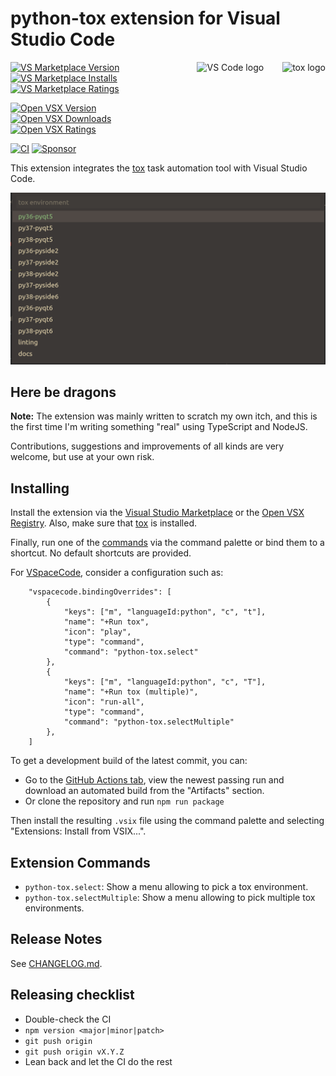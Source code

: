 # python-tox extension for Visual Studio Code

<a href="https://tox.readthedocs.io">
    <img src="https://raw.githubusercontent.com/tox-dev/tox/master/docs/_static/img/tox.png"
         alt="tox logo"
         height="100px"
         align="right",
         style="padding-left: 30px">
    <img src="https://media.githubusercontent.com/media/microsoft/vscode-docs/main/images/logo-stable.png"
         alt="VS Code logo"
         height="100px"
         align="right">
</a>


[![VS Marketplace Version](https://vsmarketplacebadge.apphb.com/version/the-compiler.python-tox.svg)](https://marketplace.visualstudio.com/items?itemName=the-compiler.python-tox)
[![VS Marketplace Installs](https://vsmarketplacebadge.apphb.com/installs/the-compiler.python-tox.svg)](https://marketplace.visualstudio.com/items?itemName=the-compiler.python-tox)
[![VS Marketplace Ratings](https://vsmarketplacebadge.apphb.com/rating/the-compiler.python-tox.svg)](https://marketplace.visualstudio.com/items?itemName=the-compiler.python-tox)

[![Open VSX Version](https://img.shields.io/open-vsx/v/the-compiler/python-tox?color=blue)](https://open-vsx.org/extension/the-compiler/python-tox)
[![Open VSX Downloads](https://img.shields.io/open-vsx/dt/the-compiler/python-tox?color=blue)](https://open-vsx.org/extension/the-compiler/python-tox)
[![Open VSX Ratings](https://img.shields.io/open-vsx/rating/the-compiler/python-tox?color=blue)](https://open-vsx.org/extension/the-compiler/python-tox)

[![CI](https://img.shields.io/github/workflow/status/The-Compiler/vscode-python-tox/CI)](https://github.com/The-Compiler/vscode-python-tox/actions/workflows/ci.yml)
[![Sponsor](https://img.shields.io/static/v1?label=Sponsor&message=%E2%9D%A4&logo=GitHub&color=pink)](https://github.com/sponsors/The-Compiler/)

This extension integrates the [tox](https://tox.readthedocs.io/) task automation tool with Visual Studio Code.

![Screenshot](img/quickpick.png)

## Here be dragons

**Note:** The extension was mainly written to scratch my own itch, and this is
the first time I'm writing something "real" using TypeScript and NodeJS.

Contributions, suggestions and improvements of all kinds are very welcome,
but use at your own risk.

## Installing

Install the extension via the [Visual Studio
Marketplace](https://marketplace.visualstudio.com/items?itemName=the-compiler.python-tox)
or the [Open VSX
Registry](https://open-vsx.org/extension/the-compiler/python-tox). Also, make
sure that [tox](https://github.com/tox-dev/tox) is installed.

Finally, run one of the [commands](#extension-commands) via the command palette
or bind them to a shortcut. No default shortcuts are provided.

For [VSpaceCode](https://vspacecode.github.io/), consider a configuration such as:

```jsonc
    "vspacecode.bindingOverrides": [
        {
            "keys": ["m", "languageId:python", "c", "t"],
            "name": "+Run tox",
            "icon": "play",
            "type": "command",
            "command": "python-tox.select"
        },
        {
            "keys": ["m", "languageId:python", "c", "T"],
            "name": "+Run tox (multiple)",
            "icon": "run-all",
            "type": "command",
            "command": "python-tox.selectMultiple"
        },
    ]
```

To get a development build of the latest commit, you can:

- Go to the [GitHub Actions tab](https://github.com/The-Compiler/vscode-python-tox/actions/workflows/ci.yml),
  view the newest passing run and download an automated build from the "Artifacts" section.
- Or clone the repository and run `npm run package`

Then install the resulting `.vsix` file using the command palette and selecting
"Extensions: Install from VSIX...".

## Extension Commands

* `python-tox.select`: Show a menu allowing to pick a tox environment.
* `python-tox.selectMultiple`: Show a menu allowing to pick multiple tox environments.

## Release Notes

See [CHANGELOG.md](CHANGELOG.md).

## Releasing checklist

- Double-check the CI
- `npm version <major|minor|patch>`
- `git push origin`
- `git push origin vX.Y.Z`
- Lean back and let the CI do the rest
